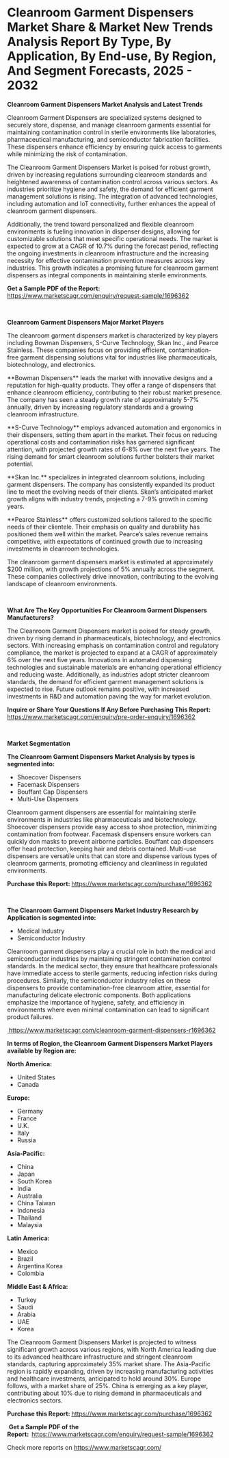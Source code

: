 <p><h1>Cleanroom Garment Dispensers Market Share & Market New Trends Analysis Report By Type, By Application, By End-use, By Region, And Segment Forecasts, 2025 - 2032</h1></p><p><strong>Cleanroom Garment Dispensers Market Analysis and Latest Trends</strong></p>
<p><p>Cleanroom Garment Dispensers are specialized systems designed to securely store, dispense, and manage cleanroom garments essential for maintaining contamination control in sterile environments like laboratories, pharmaceutical manufacturing, and semiconductor fabrication facilities. These dispensers enhance efficiency by ensuring quick access to garments while minimizing the risk of contamination.</p><p>The Cleanroom Garment Dispensers Market is poised for robust growth, driven by increasing regulations surrounding cleanroom standards and heightened awareness of contamination control across various sectors. As industries prioritize hygiene and safety, the demand for efficient garment management solutions is rising. The integration of advanced technologies, including automation and IoT connectivity, further enhances the appeal of cleanroom garment dispensers.</p><p>Additionally, the trend toward personalized and flexible cleanroom environments is fueling innovation in dispenser designs, allowing for customizable solutions that meet specific operational needs. The market is expected to grow at a CAGR of 10.7% during the forecast period, reflecting the ongoing investments in cleanroom infrastructure and the increasing necessity for effective contamination prevention measures across key industries. This growth indicates a promising future for cleanroom garment dispensers as integral components in maintaining sterile environments.</p></p>
<p><strong>Get a Sample PDF of the Report:&nbsp;</strong> <a href="https://www.marketscagr.com/enquiry/request-sample/1696362?utm_campaign=1097&utm_medium=2&utm_source=Github&utm_content=ia&utm_term=08012025&utm_id=cleanroom-garment-dispensers">https://www.marketscagr.com/enquiry/request-sample/1696362</a></p>
<p>&nbsp;</p>
<p><strong>Cleanroom Garment Dispensers Major Market Players</strong></p>
<p><p>The cleanroom garment dispensers market is characterized by key players including Bowman Dispensers, S-Curve Technology, Skan Inc., and Pearce Stainless. These companies focus on providing efficient, contamination-free garment dispensing solutions vital for industries like pharmaceuticals, biotechnology, and electronics.</p><p>**Bowman Dispensers** leads the market with innovative designs and a reputation for high-quality products. They offer a range of dispensers that enhance cleanroom efficiency, contributing to their robust market presence. The company has seen a steady growth rate of approximately 5-7% annually, driven by increasing regulatory standards and a growing cleanroom infrastructure.</p><p>**S-Curve Technology** employs advanced automation and ergonomics in their dispensers, setting them apart in the market. Their focus on reducing operational costs and contamination risks has garnered significant attention, with projected growth rates of 6-8% over the next five years. The rising demand for smart cleanroom solutions further bolsters their market potential.</p><p>**Skan Inc.** specializes in integrated cleanroom solutions, including garment dispensers. The company has consistently expanded its product line to meet the evolving needs of their clients. Skan’s anticipated market growth aligns with industry trends, projecting a 7-9% growth in coming years.</p><p>**Pearce Stainless** offers customized solutions tailored to the specific needs of their clientele. Their emphasis on quality and durability has positioned them well within the market. Pearce’s sales revenue remains competitive, with expectations of continued growth due to increasing investments in cleanroom technologies.</p><p>The cleanroom garment dispensers market is estimated at approximately $200 million, with growth projections of 5% annually across the segment. These companies collectively drive innovation, contributing to the evolving landscape of cleanroom environments.</p></p>
<p>&nbsp;</p>
<p><strong>What Are The Key Opportunities For Cleanroom Garment Dispensers Manufacturers?</strong></p>
<p><p>The Cleanroom Garment Dispensers market is poised for steady growth, driven by rising demand in pharmaceuticals, biotechnology, and electronics sectors. With increasing emphasis on contamination control and regulatory compliance, the market is projected to expand at a CAGR of approximately 6% over the next five years. Innovations in automated dispensing technologies and sustainable materials are enhancing operational efficiency and reducing waste. Additionally, as industries adopt stricter cleanroom standards, the demand for efficient garment management solutions is expected to rise. Future outlook remains positive, with increased investments in R&D and automation paving the way for market evolution.</p></p>
<p><strong>Inquire or Share Your Questions If Any Before Purchasing This Report:</strong> <a href="https://www.marketscagr.com/enquiry/pre-order-enquiry/1696362?utm_campaign=1097&utm_medium=2&utm_source=Github&utm_content=ia&utm_term=08012025&utm_id=cleanroom-garment-dispensers">https://www.marketscagr.com/enquiry/pre-order-enquiry/1696362</a></p>
<p>&nbsp;</p>
<p><strong>Market Segmentation</strong></p>
<p><strong>The Cleanroom Garment Dispensers Market Analysis by types is segmented into:</strong></p>
<p><ul><li>Shoecover Dispensers</li><li>Facemask Dispensers</li><li>Bouffant Cap Dispensers</li><li>Multi-Use Dispensers</li></ul></p>
<p><p>Cleanroom garment dispensers are essential for maintaining sterile environments in industries like pharmaceuticals and biotechnology. Shoecover dispensers provide easy access to shoe protection, minimizing contamination from footwear. Facemask dispensers ensure workers can quickly don masks to prevent airborne particles. Bouffant cap dispensers offer head protection, keeping hair and debris contained. Multi-use dispensers are versatile units that can store and dispense various types of cleanroom garments, promoting efficiency and cleanliness in regulated environments.</p></p>
<p><strong>Purchase this Report:&nbsp;</strong><a href="https://www.marketscagr.com/purchase/1696362?utm_campaign=1097&utm_medium=2&utm_source=Github&utm_content=ia&utm_term=08012025&utm_id=cleanroom-garment-dispensers">https://www.marketscagr.com/purchase/1696362</a></p>
<p>&nbsp;</p>
<p><strong>The Cleanroom Garment Dispensers Market Industry Research by Application is segmented into:</strong></p>
<p><ul><li>Medical Industry</li><li>Semiconductor Industry</li></ul></p>
<p><p>Cleanroom garment dispensers play a crucial role in both the medical and semiconductor industries by maintaining stringent contamination control standards. In the medical sector, they ensure that healthcare professionals have immediate access to sterile garments, reducing infection risks during procedures. Similarly, the semiconductor industry relies on these dispensers to provide contamination-free cleanroom attire, essential for manufacturing delicate electronic components. Both applications emphasize the importance of hygiene, safety, and efficiency in environments where even minimal contamination can lead to significant product failures.</p></p>
<p><a href="https://www.marketscagr.com/cleanroom-garment-dispensers-r1696362?utm_campaign=1097&utm_medium=2&utm_source=Github&utm_content=ia&utm_term=08012025&utm_id=cleanroom-garment-dispensers">&nbsp;https://www.marketscagr.com/cleanroom-garment-dispensers-r1696362</a></p>
<p><strong>In terms of Region, the Cleanroom Garment Dispensers Market Players available by Region are:</strong></p>
<p>
    <p> <strong> North America: </strong>
        <ul>
            <li>United States</li>
            <li>Canada</li>
        </ul>
        </p> 
    <p> <strong> Europe: </strong>
        <ul>
            <li>Germany</li>
            <li>France</li>
            <li>U.K.</li>
            <li>Italy</li>
            <li>Russia</li>
        </ul>
        </p> 
    <p> <strong> Asia-Pacific: </strong>
        <ul>
            <li>China</li>
            <li>Japan</li>
            <li>South Korea</li>
            <li>India</li>
            <li>Australia</li>
            <li>China Taiwan</li>
            <li>Indonesia</li>
            <li>Thailand</li>
            <li>Malaysia</li>
        </ul>
        </p> 
    <p> <strong> Latin America: </strong>
        <ul>
            <li>Mexico</li>
            <li>Brazil</li>
            <li>Argentina Korea</li>
            <li>Colombia</li>
        </ul>
        </p> 
    <p> <strong> Middle East & Africa: </strong>
        <ul>
            <li>Turkey</li>
            <li>Saudi</li>
            <li>Arabia</li>
            <li>UAE</li>
            <li>Korea</li>
        </ul>
    </p>
    </p>
<p><p>The Cleanroom Garment Dispensers Market is projected to witness significant growth across various regions, with North America leading due to its advanced healthcare infrastructure and stringent cleanroom standards, capturing approximately 35% market share. The Asia-Pacific region is rapidly expanding, driven by increasing manufacturing activities and healthcare investments, anticipated to hold around 30%. Europe follows, with a market share of 25%. China is emerging as a key player, contributing about 10% due to rising demand in pharmaceuticals and electronics sectors.</p></p>
<p><strong>Purchase this Report: </strong><a href="https://www.marketscagr.com/purchase/1696362?utm_campaign=1097&utm_medium=2&utm_source=Github&utm_content=ia&utm_term=08012025&utm_id=cleanroom-garment-dispensers">https://www.marketscagr.com/purchase/1696362</a></p>
<p>&nbsp;<strong>Get a Sample PDF of the Report:&nbsp;&nbsp;</strong><a href="https://www.marketscagr.com/enquiry/request-sample/1696362?utm_campaign=1097&utm_medium=2&utm_source=Github&utm_content=ia&utm_term=08012025&utm_id=cleanroom-garment-dispensers">https://www.marketscagr.com/enquiry/request-sample/1696362</a></p>
<p><strong></strong></p>
<p>Check more reports on <a href="https://www.marketscagr.com/?utm_campaign=1097&utm_medium=2&utm_source=Github&utm_content=ia&utm_term=08012025&utm_id=cleanroom-garment-dispensers">https://www.marketscagr.com/</a></p>